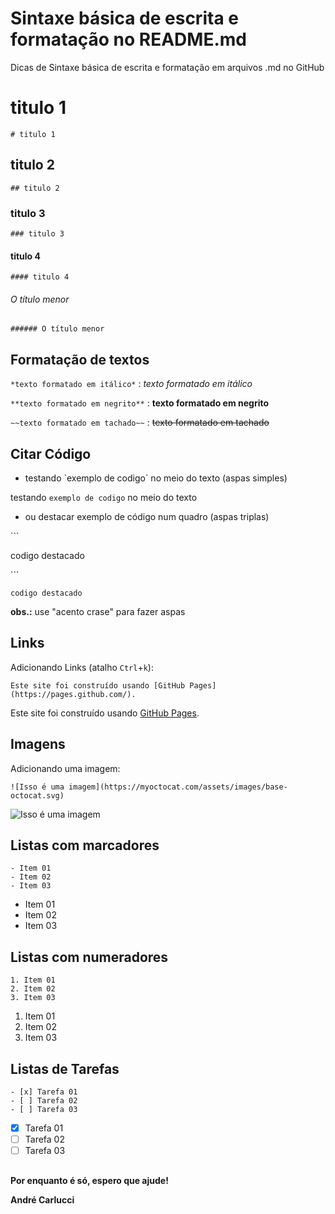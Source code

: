 # Sintaxe básica de escrita e formatação no README.md
Dicas de Sintaxe básica de escrita e formatação em arquivos .md no GitHub

<!-- comentários ocultos -->


# titulo 1 
`# titulo 1`

## titulo 2
`## titulo 2`

### titulo 3
`### titulo 3`

#### titulo 4
`#### titulo 4`

###### O título menor
`###### O título menor`

## Formatação de textos

`*texto formatado em itálico*`  :  *texto formatado em itálico*

`**texto formatado em negrito**`  :  **texto formatado em negrito**

`~~texto formatado em tachado~~`  :  ~~texto formatado em tachado~~

## Citar Código

- testando \`exemplo de codigo\` no meio do texto (aspas simples)

testando `exemplo de codigo` no meio do texto

- ou destacar exemplo de código num quadro (aspas triplas)

\```

codigo destacado

\```

```
codigo destacado
```
**obs.:** use "acento crase" para fazer aspas

## Links

Adicionando Links (atalho `Ctrl`+`k`): 

`Este site foi construído usando [GitHub Pages](https://pages.github.com/).`

Este site foi construído usando [GitHub Pages](https://pages.github.com/).

## Imagens

Adicionando uma imagem:

`![Isso é uma imagem](https://myoctocat.com/assets/images/base-octocat.svg)`

![Isso é uma imagem](https://myoctocat.com/assets/images/base-octocat.svg)

## Listas com marcadores

```
- Item 01
- Item 02
- Item 03
```

- Item 01
- Item 02
- Item 03

## Listas com numeradores

```
1. Item 01
2. Item 02
3. Item 03
```

1. Item 01
2. Item 02
3. Item 03

## Listas de Tarefas

```
- [x] Tarefa 01
- [ ] Tarefa 02
- [ ] Tarefa 03
```

- [x] Tarefa 01
- [ ] Tarefa 02
- [ ] Tarefa 03

## 
**Por enquanto é só, espero que ajude!**

**André Carlucci**
